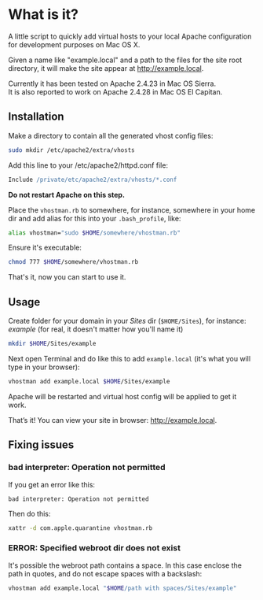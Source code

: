 # What is it?

A little script to quickly add virtual hosts to your local Apache configuration for development purposes on Mac OS X.

Given a name like "example.local" and a path to the files for the site root directory, it will make the site appear at http://example.local.

Currently it has been tested on Apache 2.4.23 in Mac OS Sierra.  
It is also reported to work on Apache 2.4.28 in Mac OS El Capitan.

## Installation

Make a directory to contain all the generated vhost config files:

```sh
sudo mkdir /etc/apache2/extra/vhosts
```

Add this line to your /etc/apache2/httpd.conf file:

```apache
Include /private/etc/apache2/extra/vhosts/*.conf
```

**Do not restart Apache on this step.**

Place the `vhostman.rb` to somewhere, for instance, somewhere in your home dir and add alias for this into your `.bash_profile`, like:

```sh
alias vhostman="sudo $HOME/somewhere/vhostman.rb"
```

Ensure it's executable:

```sh
chmod 777 $HOME/somewhere/vhostman.rb
```

That's it, now you can start to use it.

## Usage

Create folder for your domain in your *Sites* dir (`$HOME/Sites`), for instance: *example* (for real, it doesn't matter how you'll name it)

```sh
mkdir $HOME/Sites/example
```

Next open Terminal and do like this to add `example.local` (it's what you will type in your browser):

```sh
vhostman add example.local $HOME/Sites/example
```

Apache will be restarted and virtual host config will be applied to get it work.

That’s it! You can view your site in browser: http://example.local.

## Fixing issues

### bad interpreter: Operation not permitted

If you get an error like this:

    bad interpreter: Operation not permitted

Then do this:
```sh
xattr -d com.apple.quarantine vhostman.rb
```

### ERROR: Specified webroot dir does not exist

It's possible the webroot path contains a space. In this case enclose the path in quotes, and do not escape spaces with a backslash:
```sh
vhostman add example.local "$HOME/path with spaces/Sites/example"
```


